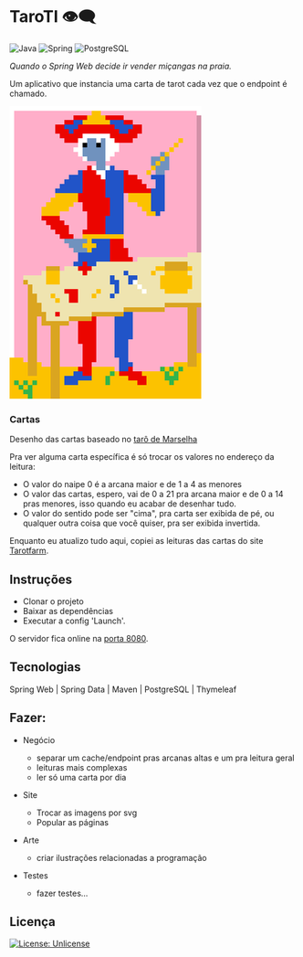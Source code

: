 # TaroTI 👁‍🗨

![Java](https://img.shields.io/static/v1?label=&message=java&color=ED8B00&logo=openjdk&logoColor=FFFFFF)
![Spring](https://img.shields.io/static/v1?label=&message=Spring&color=6DB33F&logo=Spring&logoColor=FFFFFF)
![PostgreSQL](https://img.shields.io/static/v1?label=&message=postgres&color=0064A5&logo=postgresql&logoColor=FFFFFF)

*Quando o Spring Web decide ir vender miçangas na praia.*

Um aplicativo que instancia uma carta de tarot cada vez que o endpoint é chamado.

![mago](/src/main/resources/static/img/maior/01.png)

### Cartas

Desenho das cartas baseado no [tarô de Marselha](https://pt.wikipedia.org/wiki/Tar%C3%B4_de_Marselha)

Pra ver alguma carta específica é só trocar os valores no endereço da leitura:
- O valor do naipe 0 é a arcana maior e de 1 a 4 as menores
- O valor das cartas, espero, vai de 0 a 21 pra arcana maior e de 0 a 14 pras menores, isso quando eu acabar de desenhar tudo.
- O valor do sentido pode ser "cima", pra carta ser exibida de pé, ou qualquer outra coisa que você quiser, pra ser exibida invertida.

Enquanto eu atualizo tudo aqui, copiei as leituras das cartas do site [Tarotfarm](https://tarotfarm.com.br/significados-das-78-cartas-do-tarot/).

## Instruções

- Clonar o projeto
- Baixar as dependências
- Executar a config 'Launch'.

O servidor fica online na [porta 8080](http://localhost:8080).

## Tecnologias

Spring Web | Spring Data | Maven | PostgreSQL | Thymeleaf

## Fazer:
- Negócio
    * separar um cache/endpoint pras arcanas altas e um pra leitura geral
    * leituras mais complexas
    * ler só uma carta por dia

- Site
    * Trocar as imagens por svg
    * Popular as páginas
    
- Arte
    * criar ilustrações relacionadas a programação

- Testes
    * fazer testes...

## Licença

[![License: Unlicense](https://img.shields.io/badge/license-Unlicense-blue.svg)](http://unlicense.org/)
